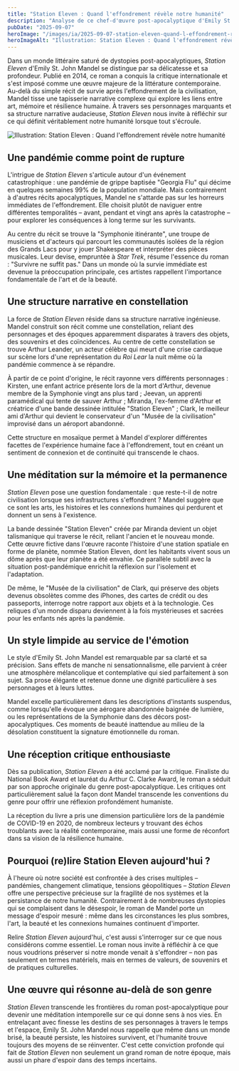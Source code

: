 ```yaml
---
title: "Station Eleven : Quand l'effondrement révèle notre humanité"
description: "Analyse de ce chef-d'œuvre post-apocalyptique d'Emily St. John Mandel qui explore l'art, la mémoire et la résilience humaine après une pandémie dévastatrice."
pubDate: "2025-09-07"
heroImage: "/images/ia/2025-09-07-station-eleven-quand-l-effondrement-revele-notre-humanite-2e6e65-hero/2025-09-07-station-eleven-quand-l-effondrement-revele-notre-humanite-2e6e65-hero.png"
heroImageAlt: "Illustration: Station Eleven : Quand l'effondrement révèle notre humanité"
---
```


Dans un monde littéraire saturé de dystopies post-apocalyptiques, *Station Eleven* d'Emily St. John Mandel se distingue par sa délicatesse et sa profondeur. Publié en 2014, ce roman a conquis la critique internationale et s'est imposé comme une œuvre majeure de la littérature contemporaine. Au-delà du simple récit de survie après l'effondrement de la civilisation, Mandel tisse une tapisserie narrative complexe qui explore les liens entre art, mémoire et résilience humaine. À travers ses personnages marquants et sa structure narrative audacieuse, *Station Eleven* nous invite à réfléchir sur ce qui définit véritablement notre humanité lorsque tout s'écroule.


<picture><source srcset="/images/ia/2025-09-07-station-eleven-quand-l-effondrement-revele-notre-humanite-2e6e65-inline/2025-09-07-station-eleven-quand-l-effondrement-revele-notre-humanite-2e6e65-inline.avif" type="image/avif" /><source srcset="/images/ia/2025-09-07-station-eleven-quand-l-effondrement-revele-notre-humanite-2e6e65-inline/2025-09-07-station-eleven-quand-l-effondrement-revele-notre-humanite-2e6e65-inline.webp" type="image/webp" /><img src="/images/ia/2025-09-07-station-eleven-quand-l-effondrement-revele-notre-humanite-2e6e65-inline/2025-09-07-station-eleven-quand-l-effondrement-revele-notre-humanite-2e6e65-inline.png" alt="Illustration: Station Eleven : Quand l'effondrement révèle notre humanité" loading="lazy" decoding="async" /></picture>


## Une pandémie comme point de rupture

L'intrigue de *Station Eleven* s'articule autour d'un événement catastrophique : une pandémie de grippe baptisée "Georgia Flu" qui décime en quelques semaines 99% de la population mondiale. Mais contrairement à d'autres récits apocalyptiques, Mandel ne s'attarde pas sur les horreurs immédiates de l'effondrement. Elle choisit plutôt de naviguer entre différentes temporalités – avant, pendant et vingt ans après la catastrophe – pour explorer les conséquences à long terme sur les survivants.

Au centre du récit se trouve la "Symphonie itinérante", une troupe de musiciens et d'acteurs qui parcourt les communautés isolées de la région des Grands Lacs pour y jouer Shakespeare et interpréter des pièces musicales. Leur devise, empruntée à *Star Trek*, résume l'essence du roman : "Survivre ne suffit pas." Dans un monde où la survie immédiate est devenue la préoccupation principale, ces artistes rappellent l'importance fondamentale de l'art et de la beauté.

## Une structure narrative en constellation

La force de *Station Eleven* réside dans sa structure narrative ingénieuse. Mandel construit son récit comme une constellation, reliant des personnages et des époques apparemment disparates à travers des objets, des souvenirs et des coïncidences. Au centre de cette constellation se trouve Arthur Leander, un acteur célèbre qui meurt d'une crise cardiaque sur scène lors d'une représentation du *Roi Lear* la nuit même où la pandémie commence à se répandre.

À partir de ce point d'origine, le récit rayonne vers différents personnages : Kirsten, une enfant actrice présente lors de la mort d'Arthur, devenue membre de la Symphonie vingt ans plus tard ; Jeevan, un apprenti paramédical qui tente de sauver Arthur ; Miranda, l'ex-femme d'Arthur et créatrice d'une bande dessinée intitulée "Station Eleven" ; Clark, le meilleur ami d'Arthur qui devient le conservateur d'un "Musée de la civilisation" improvisé dans un aéroport abandonné.

Cette structure en mosaïque permet à Mandel d'explorer différentes facettes de l'expérience humaine face à l'effondrement, tout en créant un sentiment de connexion et de continuité qui transcende le chaos.

## Une méditation sur la mémoire et la permanence

*Station Eleven* pose une question fondamentale : que reste-t-il de notre civilisation lorsque ses infrastructures s'effondrent ? Mandel suggère que ce sont les arts, les histoires et les connexions humaines qui perdurent et donnent un sens à l'existence.

La bande dessinée "Station Eleven" créée par Miranda devient un objet talismanique qui traverse le récit, reliant l'ancien et le nouveau monde. Cette œuvre fictive dans l'œuvre raconte l'histoire d'une station spatiale en forme de planète, nommée Station Eleven, dont les habitants vivent sous un dôme après que leur planète a été envahie. Ce parallèle subtil avec la situation post-pandémique enrichit la réflexion sur l'isolement et l'adaptation.

De même, le "Musée de la civilisation" de Clark, qui préserve des objets devenus obsolètes comme des iPhones, des cartes de crédit ou des passeports, interroge notre rapport aux objets et à la technologie. Ces reliques d'un monde disparu deviennent à la fois mystérieuses et sacrées pour les enfants nés après la pandémie.

## Un style limpide au service de l'émotion

Le style d'Emily St. John Mandel est remarquable par sa clarté et sa précision. Sans effets de manche ni sensationnalisme, elle parvient à créer une atmosphère mélancolique et contemplative qui sied parfaitement à son sujet. Sa prose élégante et retenue donne une dignité particulière à ses personnages et à leurs luttes.

Mandel excelle particulièrement dans les descriptions d'instants suspendus, comme lorsqu'elle évoque une aérogare abandonnée baignée de lumière, ou les représentations de la Symphonie dans des décors post-apocalyptiques. Ces moments de beauté inattendue au milieu de la désolation constituent la signature émotionnelle du roman.

## Une réception critique enthousiaste

Dès sa publication, *Station Eleven* a été acclamé par la critique. Finaliste du National Book Award et lauréat du Arthur C. Clarke Award, le roman a séduit par son approche originale du genre post-apocalyptique. Les critiques ont particulièrement salué la façon dont Mandel transcende les conventions du genre pour offrir une réflexion profondément humaniste.

La réception du livre a pris une dimension particulière lors de la pandémie de COVID-19 en 2020, de nombreux lecteurs y trouvant des échos troublants avec la réalité contemporaine, mais aussi une forme de réconfort dans sa vision de la résilience humaine.

## Pourquoi (re)lire Station Eleven aujourd'hui ?

À l'heure où notre société est confrontée à des crises multiples – pandémies, changement climatique, tensions géopolitiques – *Station Eleven* offre une perspective précieuse sur la fragilité de nos systèmes et la persistance de notre humanité. Contrairement à de nombreuses dystopies qui se complaisent dans le désespoir, le roman de Mandel porte un message d'espoir mesuré : même dans les circonstances les plus sombres, l'art, la beauté et les connexions humaines continuent d'importer.

Relire *Station Eleven* aujourd'hui, c'est aussi s'interroger sur ce que nous considérons comme essentiel. Le roman nous invite à réfléchir à ce que nous voudrions préserver si notre monde venait à s'effondrer – non pas seulement en termes matériels, mais en termes de valeurs, de souvenirs et de pratiques culturelles.

## Une œuvre qui résonne au-delà de son genre

*Station Eleven* transcende les frontières du roman post-apocalyptique pour devenir une méditation intemporelle sur ce qui donne sens à nos vies. En entrelaçant avec finesse les destins de ses personnages à travers le temps et l'espace, Emily St. John Mandel nous rappelle que même dans un monde brisé, la beauté persiste, les histoires survivent, et l'humanité trouve toujours des moyens de se réinventer. C'est cette conviction profonde qui fait de *Station Eleven* non seulement un grand roman de notre époque, mais aussi un phare d'espoir dans des temps incertains.
